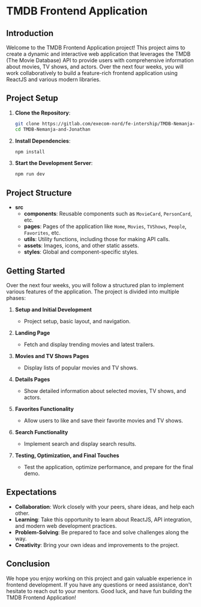 # TMDB Frontend Application

## Introduction

Welcome to the TMDB Frontend Application project! This project aims to create a dynamic and interactive web application that leverages the TMDB (The Movie Database) API to provide users with comprehensive information about movies, TV shows, and actors. Over the next four weeks, you will work collaboratively to build a feature-rich frontend application using ReactJS and various modern libraries.

## Project Setup

1. **Clone the Repository**:

   ```sh
   git clone https://gitlab.com/execom-nord/fe-intership/TMDB-Nemanja-and-Jonathan
   cd TMDB-Nemanja-and-Jonathan
   ```

2. **Install Dependencies**:

   ```sh
   npm install
   ```

3. **Start the Development Server**:
   ```sh
   npm run dev
   ```

## Project Structure

- **src**
  - **components**: Reusable components such as `MovieCard`, `PersonCard`, etc.
  - **pages**: Pages of the application like `Home`, `Movies`, `TVShows`, `People`, `Favorites`, etc.
  - **utils**: Utility functions, including those for making API calls.
  - **assets**: Images, icons, and other static assets.
  - **styles**: Global and component-specific styles.

## Getting Started

Over the next four weeks, you will follow a structured plan to implement various features of the application. The project is divided into multiple phases:

1. **Setup and Initial Development**

   - Project setup, basic layout, and navigation.

2. **Landing Page**

   - Fetch and display trending movies and latest trailers.

3. **Movies and TV Shows Pages**

   - Display lists of popular movies and TV shows.

4. **Details Pages**

   - Show detailed information about selected movies, TV shows, and actors.

5. **Favorites Functionality**

   - Allow users to like and save their favorite movies and TV shows.

6. **Search Functionality**

   - Implement search and display search results.

7. **Testing, Optimization, and Final Touches**
   - Test the application, optimize performance, and prepare for the final demo.

## Expectations

- **Collaboration**: Work closely with your peers, share ideas, and help each other.
- **Learning**: Take this opportunity to learn about ReactJS, API integration, and modern web development practices.
- **Problem-Solving**: Be prepared to face and solve challenges along the way.
- **Creativity**: Bring your own ideas and improvements to the project.

## Conclusion

We hope you enjoy working on this project and gain valuable experience in frontend development. If you have any questions or need assistance, don't hesitate to reach out to your mentors. Good luck, and have fun building the TMDB Frontend Application!
